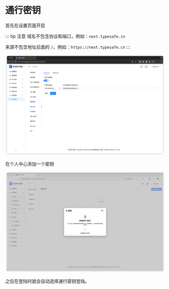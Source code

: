# 通行密钥

首先在设置页面开启

::: tip 注意
域名不包含协议和端口，例如：`next.typesafe.cn`

来源不包含地址后面的 `/`，例如：`https://next.typesafe.cn`
:::

![img.png](images/passkey-setting.png)

在个人中心添加一个密钥

![img.png](images/passkey-add.png)

之后在登陆时就会自动选择通行密钥登陆。